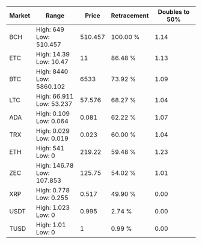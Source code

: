 | Market | Range | Price| Retracement | Doubles to 50% |
| --- | --- | --- | --- | --- |
| BCH | High: 649<br />Low: 510.457 | 510.457 | 100.00 % | 1.14 |
| ETC | High: 14.39<br />Low: 10.47 | 11 | 86.48 % | 1.13 |
| BTC | High: 8440<br />Low: 5860.102 | 6533 | 73.92 % | 1.09 |
| LTC | High: 66.911<br />Low: 53.237 | 57.576 | 68.27 % | 1.04 |
| ADA | High: 0.109<br />Low: 0.064 | 0.081 | 62.22 % | 1.07 |
| TRX | High: 0.029<br />Low: 0.019 | 0.023 | 60.00 % | 1.04 |
| ETH | High: 541<br />Low: 0 | 219.22 | 59.48 % | 1.23 |
| ZEC | High: 146.78<br />Low: 107.853 | 125.75 | 54.02 % | 1.01 |
| XRP | High: 0.778<br />Low: 0.255 | 0.517 | 49.90 % | 0.00 |
| USDT | High: 1.023<br />Low: 0 | 0.995 | 2.74 % | 0.00 |
| TUSD | High: 1.01<br />Low: 0 | 1 | 0.99 % | 0.00 |
